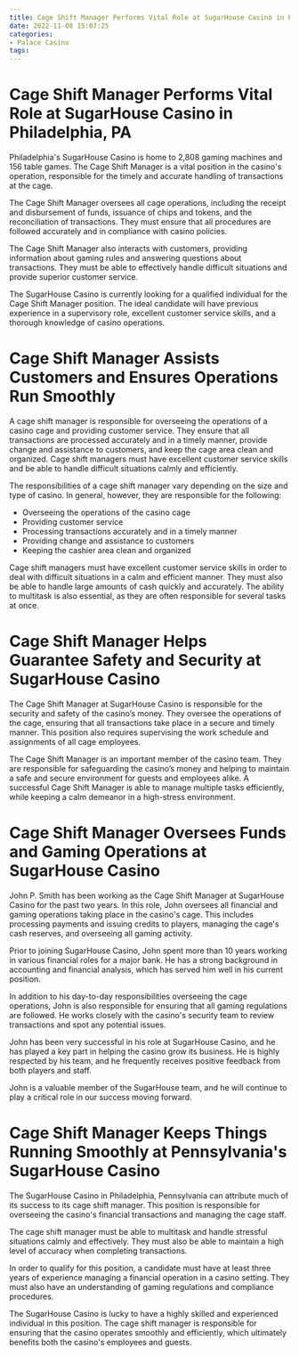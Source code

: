 ```yaml
---
title: Cage Shift Manager Performs Vital Role at SugarHouse Casino in Philadelphia, PA 
date: 2022-11-08 15:07:25
categories:
- Palace Casino
tags:
---
```



#  Cage Shift Manager Performs Vital Role at SugarHouse Casino in Philadelphia, PA 

Philadelphia's SugarHouse Casino is home to 2,808 gaming machines and 156 table games. The Cage Shift Manager is a vital position in the casino's operation, responsible for the timely and accurate handling of transactions at the cage.

The Cage Shift Manager oversees all cage operations, including the receipt and disbursement of funds, issuance of chips and tokens, and the reconciliation of transactions. They must ensure that all procedures are followed accurately and in compliance with casino policies.

The Cage Shift Manager also interacts with customers, providing information about gaming rules and answering questions about transactions. They must be able to effectively handle difficult situations and provide superior customer service.

The SugarHouse Casino is currently looking for a qualified individual for the Cage Shift Manager position. The ideal candidate will have previous experience in a supervisory role, excellent customer service skills, and a thorough knowledge of casino operations.

#  Cage Shift Manager Assists Customers and Ensures Operations Run Smoothly 

A cage shift manager is responsible for overseeing the operations of a casino cage and providing customer service. They ensure that all transactions are processed accurately and in a timely manner, provide change and assistance to customers, and keep the cage area clean and organized. Cage shift managers must have excellent customer service skills and be able to handle difficult situations calmly and efficiently.

The responsibilities of a cage shift manager vary depending on the size and type of casino. In general, however, they are responsible for the following:

- Overseeing the operations of the casino cage
- Providing customer service
- Processing transactions accurately and in a timely manner
- Providing change and assistance to customers
- Keeping the cashier area clean and organized

Cage shift managers must have excellent customer service skills in order to deal with difficult situations in a calm and efficient manner. They must also be able to handle large amounts of cash quickly and accurately. The ability to multitask is also essential, as they are often responsible for several tasks at once.

#  Cage Shift Manager Helps Guarantee Safety and Security at SugarHouse Casino 

The Cage Shift Manager at SugarHouse Casino is responsible for the security and safety of the casino’s money. They oversee the operations of the cage, ensuring that all transactions take place in a secure and timely manner. This position also requires supervising the work schedule and assignments of all cage employees.

The Cage Shift Manager is an important member of the casino team. They are responsible for safeguarding the casino’s money and helping to maintain a safe and secure environment for guests and employees alike. A successful Cage Shift Manager is able to manage multiple tasks efficiently, while keeping a calm demeanor in a high-stress environment.

#  Cage Shift Manager Oversees Funds and Gaming Operations at SugarHouse Casino 

John P. Smith has been working as the Cage Shift Manager at SugarHouse Casino for the past two years. In this role, John oversees all financial and gaming operations taking place in the casino's cage. This includes processing payments and issuing credits to players, managing the cage's cash reserves, and overseeing all gaming activity.

Prior to joining SugarHouse Casino, John spent more than 10 years working in various financial roles for a major bank. He has a strong background in accounting and financial analysis, which has served him well in his current position.

In addition to his day-to-day responsibilities overseeing the cage operations, John is also responsible for ensuring that all gaming regulations are followed. He works closely with the casino's security team to review transactions and spot any potential issues.

John has been very successful in his role at SugarHouse Casino, and he has played a key part in helping the casino grow its business. He is highly respected by his team, and he frequently receives positive feedback from both players and staff.

John is a valuable member of the SugarHouse team, and he will continue to play a critical role in our success moving forward.

#  Cage Shift Manager Keeps Things Running Smoothly at Pennsylvania's SugarHouse Casino

The SugarHouse Casino in Philadelphia, Pennsylvania can attribute much of its success to its cage shift manager. This position is responsible for overseeing the casino's financial transactions and managing the cage staff.

The cage shift manager must be able to multitask and handle stressful situations calmly and effectively. They must also be able to maintain a high level of accuracy when completing transactions.

In order to qualify for this position, a candidate must have at least three years of experience managing a financial operation in a casino setting. They must also have an understanding of gaming regulations and compliance procedures.

The SugarHouse Casino is lucky to have a highly skilled and experienced individual in this position. The cage shift manager is responsible for ensuring that the casino operates smoothly and efficiently, which ultimately benefits both the casino's employees and guests.